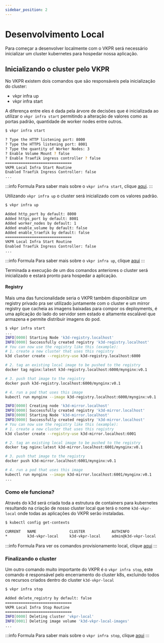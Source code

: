 ```yaml
---
sidebar_position: 2
---
```


# Desenvolvimento Local

Para começar a desenvolver localmente com o VKPR será necessário inicializar um cluster kubernetes para hospedar nossa aplicação.

## Inicializando o cluster pelo VKPR

No VKPR existem dois comandos que são responsáveis pela inicialização do cluster:

- vkpr infra up  	
- vkpr infra start

A diferença entre eles é dada pela árvore de decisões que é inicializada ao utilizar o `vkpr infra start` permitindo a alteração de valores como as portas padrão, quantidade de worker nodes entre outros.

```sh
$ vkpr infra start

? Type the HTTP listening port: 8000
? Type the HTTPS listening port: 8001
? Type the quantity of Worker Nodes: 3
? Enable Volume Mount ? false
? Enable Traefik ingress controller ? false
==============================
VKPR Local Infra Start Routine
Enabled Traefik Ingress Controller: false
...
```
:::info Formula
Para saber mais sobre o `vkpr infra start`, clique [aqui](/docs/commands/infra/start).
:::


Utilizando `vkpr infra up` o cluster será inicializado com os valores padrão.

```sh
$ vkpr infra up

Added http_port by default: 8000
Added https_port by default: 8001
Added worker_nodes by default: 1
Added enable_volume by default: false
Added enable_traefik by default: false
==============================
VKPR Local Infra Start Routine
Enabled Traefik Ingress Controller: false
...
```
:::info Formula
Para saber mais sobre o `vkpr infra up`, clique [aqui](/docs/commands/infra/up)
:::
 
Terminada a execução de um dos comandos anteriores o cluster será inicializado e estará pronto para hospedar a aplicação.

#### Registry

Mais uma das funcionalidade seria o VKPR também disponibilizar um registry privado pra ser utilizado juntamente com o cluster e um mirror registry que cacheia as imagens baixadas para compor os deployments, é uma aplicação do lado do servidor sem estado e altamente escalável que armazena e permite distribuir imagens do pod.

```sh
$ vkpr infra start
...
INFO[0000] Starting Node 'k3d-registry.localhost'       
INFO[0000] Successfully created registry 'k3d-registry.localhost' 
# You can now use the registry like this (example):
# 1. create a new cluster that uses this registry
k3d cluster create --registry-use k3d-registry.localhost:6000

# 2. tag an existing local image to be pushed to the registry
docker tag nginx:latest k3d-registry.localhost:6000/mynginx:v0.1

# 3. push that image to the registry
docker push k3d-registry.localhost:6000/mynginx:v0.1

# 4. run a pod that uses this image
kubectl run mynginx --image k3d-registry.localhost:6000/mynginx:v0.1

INFO[0000] Creating node 'k3d-mirror.localhost'         
INFO[0000] Successfully created registry 'k3d-mirror.localhost' 
INFO[0000] Starting Node 'k3d-mirror.localhost'         
INFO[0000] Successfully created registry 'k3d-mirror.localhost' 
# You can now use the registry like this (example):
# 1. create a new cluster that uses this registry
k3d cluster create --registry-use k3d-mirror.localhost:6001

# 2. tag an existing local image to be pushed to the registry
docker tag nginx:latest k3d-mirror.localhost:6001/mynginx:v0.1

# 3. push that image to the registry
docker push k3d-mirror.localhost:6001/mynginx:v0.1

# 4. run a pod that uses this image
kubectl run mynginx --image k3d-mirror.localhost:6001/mynginx:v0.1
...

```

### Como ele funciona?

Através do k3d será criada toda a estrutura de containers para kubernetes resultando na criação de nosso cluster local que terá o nome `k3d-vkpr-local` onde todas as aplicações do VKPR serão instaladas.

```sh
$ kubectl config get-contexts

CURRENT   NAME               CLUSTER            AUTHINFO                     NAMESPACE 
*         k3d-vkpr-local     k3d-vkpr-local     admin@k3d-vkpr-local 
```


:::info Formula
Para ver os comandos provisionamento local, clique [aqui](/docs/commands/infra/start)
:::

### Finalizando o cluster

Um outro comando muito importante do VKPR é o `vkpr infra stop`, este comando é responsável pelo encerramento do cluster k8s, excluindo todos os recursos criados dentro do cluster `k3d-vkpr-local`

```sh
$ vkpr infra stop

Added delete_registry by default: false
==============================
VKPR Local Infra Stop Routine
==============================
INFO[0000] Deleting cluster 'vkpr-local'                
INFO[0001] Deleting image volume 'k3d-vkpr-local-images' 
...
```

:::info Formula
Para saber mais sobre o `vkpr infra stop`, clique [aqui](/docs/commands/infra/stop)
:::
 
